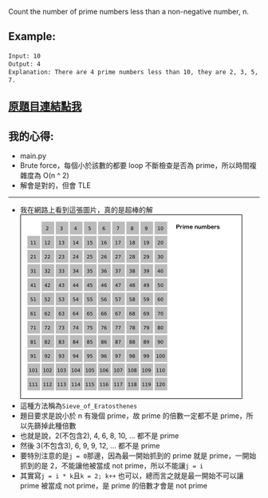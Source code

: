 Count the number of prime numbers less than a non-negative number, n.

## Example:

	Input: 10
	Output: 4
	Explanation: There are 4 prime numbers less than 10, they are 2, 3, 5, 7.

## [原題目連結點我](https://leetcode.com/problems/count-primes/)

## 我的心得:
* main.py
* Brute force，每個小於該數的都要 loop 不斷檢查是否為 prime，所以時間複雜度為 O(n ^ 2)
* 解會是對的，但會 TLE
------

* 我在網路上看到這張圖片，真的是超棒的解
![a](./algo.gif)
* 這種方法稱為`Sieve_of_Eratosthenes` 
* 題目要求是說小於 n 有幾個 prime，故 prime 的倍數一定都不是 prime，所以先篩掉此種倍數
* 也就是說，2(不包含2), 4, 6, 8, 10, ... 都不是 prime
* 然後 3(不包含3), 6, 9, 9, 12, ... 都不是 prime
* 要特別注意的是`j = 0`那邊，因為最一開始抓到的 prime 就是 prime，一開始抓到的是 2，不能讓他被當成 not prime，所以不能讓`j = i`
* 其實寫`j = i * k`且`k = 2; k++` 也可以，總而言之就是最一開始不可以讓 prime 被當成 not prime，是 prime 的倍數才會是 not prime
